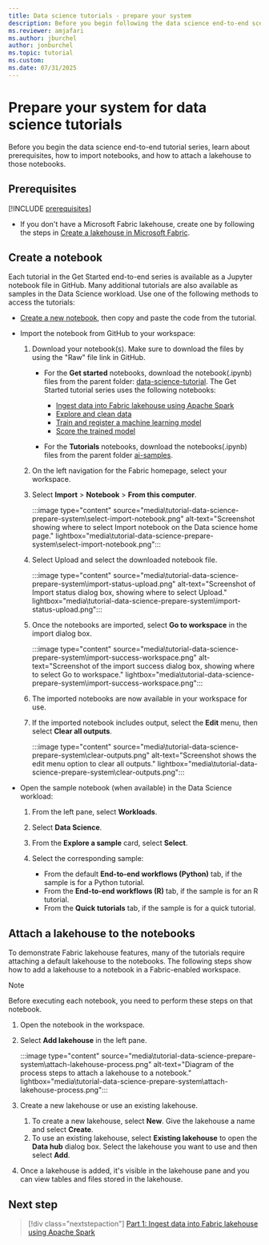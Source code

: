 ```yaml
---
title: Data science tutorials - prepare your system
description: Before you begin following the data science end-to-end scenario, learn about prerequisites, the sample dataset, and the lakehouse and notebooks you need.
ms.reviewer: amjafari
ms.author: jburchel
author: jonburchel
ms.topic: tutorial
ms.custom:
ms.date: 07/31/2025
---
```


# Prepare your system for data science tutorials

Before you begin the data science end-to-end tutorial series, learn about prerequisites, how to import notebooks, and how to attach a lakehouse to those notebooks.

## Prerequisites

[!INCLUDE [prerequisites](./includes/prerequisites.md)]

* If you don't have a Microsoft Fabric lakehouse, create one by following the steps in [Create a lakehouse in Microsoft Fabric](../data-engineering/create-lakehouse.md).

## Create a notebook

Each tutorial in the Get Started end-to-end series is available as a Jupyter notebook file in GitHub.  Many additional tutorials are also available as samples in the Data Science workload.  Use one of the following methods to access the tutorials:

* [Create a new notebook](../data-engineering/how-to-use-notebook.md#create-notebooks), then copy and paste the code from the tutorial.
   
* <a name="import-tutorial-notebooks"></a> Import the notebook from GitHub to your workspace:

    1. Download your notebook(s).  Make sure to download the files by using the "Raw" file link in GitHub.
        * For the **Get started** notebooks, download the notebook(.ipynb) files from the parent folder: [data-science-tutorial](https://github.com/microsoft/fabric-samples/tree/main/docs-samples/data-science/data-science-tutorial). The Get Started tutorial series uses the following notebooks:
            * [Ingest data into Fabric lakehouse using Apache Spark](https://github.com/microsoft/fabric-samples/blob/main/docs-samples/data-science/data-science-tutorial/1-ingest-data.ipynb)
            * [Explore and clean data](https://github.com/microsoft/fabric-samples/blob/main/docs-samples/data-science/data-science-tutorial/2-explore-cleanse-data.ipynb)
            * [Train and register a machine learning model](https://github.com/microsoft/fabric-samples/blob/main/docs-samples/data-science/data-science-tutorial/3-train-evaluate.ipynb)
            * [Score the trained model](https://github.com/microsoft/fabric-samples/blob/main/docs-samples/data-science/data-science-tutorial/4-predict.ipynb)

        * For the **Tutorials** notebooks, download the notebooks(.ipynb) files from the parent folder [ai-samples](https://github.com/microsoft/fabric-samples/tree/main/docs-samples/data-science/ai-samples).

    1. On the left navigation for the Fabric homepage, select your workspace.
    1. Select **Import** > **Notebook** > **From this computer**.

        :::image type="content" source="media\tutorial-data-science-prepare-system\select-import-notebook.png" alt-text="Screenshot showing where to select Import notebook on the Data science home page." lightbox="media\tutorial-data-science-prepare-system\select-import-notebook.png":::

    1. Select Upload and select the downloaded notebook file.

        :::image type="content" source="media\tutorial-data-science-prepare-system\import-status-upload.png" alt-text="Screenshot of Import status dialog box, showing where to select Upload." lightbox="media\tutorial-data-science-prepare-system\import-status-upload.png":::

    1. Once the notebooks are imported, select **Go to workspace** in the import dialog box.

        :::image type="content" source="media\tutorial-data-science-prepare-system\import-success-workspace.png" alt-text="Screenshot of the import success dialog box, showing where to select Go to workspace." lightbox="media\tutorial-data-science-prepare-system\import-success-workspace.png":::

    1. The imported notebooks are now available in your workspace for use.

    1. If the imported notebook includes output, select the **Edit** menu, then select **Clear all outputs**.

        :::image type="content" source="media\tutorial-data-science-prepare-system\clear-outputs.png" alt-text="Screenshot shows the edit menu option to clear all outputs." lightbox="media\tutorial-data-science-prepare-system\clear-outputs.png":::

* <a name="open-sample-notebook"></a> Open the sample notebook (when available) in the Data Science workload:

    1. From the left pane, select **Workloads**.
    1. Select **Data Science**.
    1. From the **Explore a sample** card, select **Select**.
    1. Select the corresponding sample:
    
        * From the default **End-to-end workflows (Python)** tab, if the sample is for a Python tutorial.
        * From the **End-to-end workflows (R)** tab, if the sample is for an R tutorial.
        * From the **Quick tutorials** tab, if the sample is for a quick tutorial.

## Attach a lakehouse to the notebooks

To demonstrate Fabric lakehouse features, many of the tutorials require attaching a default lakehouse to the notebooks. The following steps show how to add a lakehouse to a notebook in a Fabric-enabled workspace.

> [!NOTE]
> Before executing each notebook, you need to perform these steps on that notebook. 

1. Open the notebook in the workspace.

1. Select **Add lakehouse** in the left pane.

    :::image type="content" source="media\tutorial-data-science-prepare-system\attach-lakehouse-process.png" alt-text="Diagram of the process steps to attach a lakehouse to a notebook." lightbox="media\tutorial-data-science-prepare-system\attach-lakehouse-process.png":::

1. Create a new lakehouse or use an existing lakehouse.
    1. To create a new lakehouse, select **New**. Give the lakehouse a name and select **Create**.
    1. To use an existing lakehouse, select **Existing lakehouse** to open the **Data hub** dialog box. Select the lakehouse you want to use and then select **Add**.

1. Once a lakehouse is added, it's visible in the lakehouse pane and you can view tables and files stored in the lakehouse.


## Next step

> [!div class="nextstepaction"]
> [Part 1: Ingest data into Fabric lakehouse using Apache Spark](tutorial-data-science-ingest-data.md)
